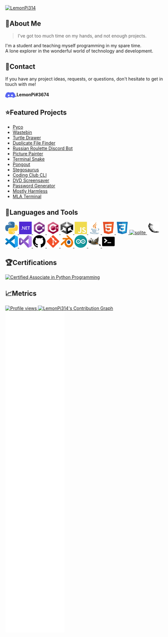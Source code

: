 <a href="https://github.com/LemonPi314/LemonPi314" target="_blank">
  <img src="assets/banner.png" alt="LemonPi314" />
</a>

## 👋About Me
> I've got too much time on my hands, and not enough projects.

I'm a student and teaching myself programming in my spare time.<br>
A lone explorer in the wonderful world of technology and development.

## 📧Contact
If you have any project ideas, requests, or questions, don't hesitate to get in touch with me!
<p>
  <a href="https://discord.com" target="_blank">
    <img align="center" src="assets/discord.svg" alt="discord" height="24" width="32" />
  </a>
  <b>LemonPi#3674</b>
</p>

## ⭐Featured Projects
- [Pyco](https://github.com/Duplexes/pyco)
- [Wastebin](https://github.com/LemonPi314/wastebin)
- [Turtle Drawer](https://github.com/LemonPi314/turtle-drawer)
- [Duplicate File Finder](https://github.com/LemonPi314/dff)
- [Russian Roulette Discord Bot](https://github.com/LemonPi314/russian-roulette-bot)
- [Picture Painter](https://github.com/LemonPi314/picture-painter)
- [Terminal Snake](https://github.com/LemonPi314/terminal-snake)
- [Pongout](https://github.com/nitinramvelraj/zesty-zombies-2.0)
- [Stegosaurus](https://github.com/LemonPi314/stegosaurus)
- [Coding Club CLI](https://github.com/ebus-coding-club/coding-club-cli)
- [DVD Screensaver](https://github.com/LemonPi314/dvd-screensaver)
- [Password Generator](https://github.com/LemonPi314/password-generator)
- [Mostly Harmless](https://github.com/LemonPi314/mostly-harmless)
- [MLA Terminal](https://github.com/LemonPi314/mla-terminal)

## 🔧Languages and Tools
<p align="left">
  <a href="https://www.python.org" target="_blank">
    <img src="assets/python.svg" alt="python" width="40" height="40"/>
  </a>
  <a href="https://dotnet.microsoft.com/" target="_blank">
    <img src="assets/dotnet.svg" alt="dotnet" width="40" height="40"/>
  </a>
  <a href="https://dotnet.microsoft.com/en-us/languages/csharp" target="_blank">
    <img src="assets/csharp.svg" alt="csharp" width="40" height="40"/>
  </a>
  <a href="https://www.w3schools.com/cpp/" target="_blank">
    <img src="assets/cplusplus.svg" alt="cplusplus" width="40" height="40"/>
  </a>
  <a href="https://unity.com" target="_blank">
    <img src="assets/unity.svg" alt="unity" width="40" height="40"/>
  </a>
  <a href="https://developer.mozilla.org/en-US/docs/Web/JavaScript" target="_blank">
    <img src="assets/javascript.svg" alt="javascript" width="40" height="40"/>
  </a>
  <a href="https://www.oracle.com/java/" target="_blank">
    <img src="assets/java.svg" alt="java" width="40" height="40"/>
  </a>
  <a href="https://developer.mozilla.org/en-US/docs/Web/HTML" target="_blank">
    <img src="assets/html.svg" alt="html" width="40" height="40"/>
  </a>
  <a href="https://developer.mozilla.org/en-US/docs/Web/CSS" target="_blank">
    <img src="assets/css.svg" alt="css" width="40" height="40"/>
  </a>
  <a href="https://www.sqlite.org/index.html" target="_blank">
    <img src="assets/sqlite.svg" alt="sqlite" width="40" height="40"/>
  </a>
  <a href="https://flask.palletsprojects.com/en/latest/" target="_blank">
    <img src="assets/flask.svg" alt="flask" width="40" height="40"/>
  </a>
  <a href="https://code.visualstudio.com/" target="_blank">
    <img src="assets/vscode.svg" alt="vscode" width="40" height="40"/>
  </a>
  <a href="https://visualstudio.microsoft.com/" target="_blank">
    <img src="assets/vs.svg" alt="vs" width="40" height="40"/>
  </a>
  <a href="https://github.com" target="_blank">
    <img src="assets/github.svg" alt="github" width="40" height="40"/>
  </a>
  <a href="https://git-scm.com" target="_blank">
    <img src="assets/git.svg" alt="git" width="40" height="40"/>
  </a>
  <a href="https://www.blender.org/" target="_blank">
    <img src="assets/blender.svg" alt="blender" width="40" height="40"/>
  </a>
  <a href="https://www.arduino.cc/" target="_blank">
    <img src="assets/arduino.svg" alt="arduino" width="40" height="40"/>
  </a>
  <a href="https://www.gimp.org/" target="_blank">
    <img src="assets/gimp.svg" alt="gimp" width="40" height="40"/>
  </a>
  <a href="https://en.wikipedia.org/wiki/Terminal_emulator" target="_blank">
    <img src="assets/terminal.svg" alt="terminal" width="40" height="40"/>
  </a>
</p>

## 🏆Certifications
<a href="https://www.credly.com/badges/6de5e9e5-9d1c-4a7b-b3cd-82e1c0c46567/public_url">
  <img src="https://images.credly.com/size/150x150/images/587b02d4-41d5-4a81-9b9d-b5076200713c/pcap-31-xx.png" alt="Certified Associate in Python Programming" />
</a>

## 📈Metrics
<a href="https://github.com/LemonPi314">
  <img src="https://komarev.com/ghpvc/?username=LemonPi314" alt="Profile views" />
</a>
<a href="https://github.com/LemonPi314/LemonPi314">
  <img src="https://activity-graph.herokuapp.com/graph?username=LemonPi314&color=c2d0d8&bg_color=0d1117&line=58a5fe&point=1f6fea" alt="LemonPi314's Contribution Graph" />
</a>
<a href="https://github.com/LemonPi314/LemonPi314">
  <img src="/assets/metrics/github-metrics.svg" alt="Metrics" />
</a>
